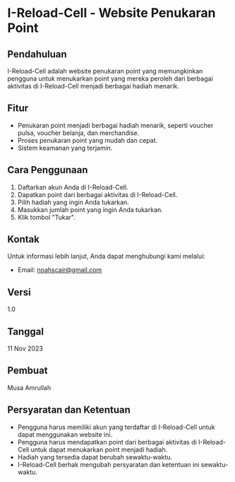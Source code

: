 # I-Reload-Cell - Website Penukaran Point

## Pendahuluan

I-Reload-Cell adalah website penukaran point yang memungkinkan pengguna untuk menukarkan point yang mereka peroleh dari berbagai aktivitas di I-Reload-Cell menjadi berbagai hadiah menarik.

## Fitur

* Penukaran point menjadi berbagai hadiah menarik, seperti voucher pulsa, voucher belanja, dan merchandise.
* Proses penukaran point yang mudah dan cepat.
* Sistem keamanan yang terjamin.

## Cara Penggunaan

1. Daftarkan akun Anda di I-Reload-Cell.
2. Dapatkan point dari berbagai aktivitas di I-Reload-Cell.
3. Pilih hadiah yang ingin Anda tukarkan.
4. Masukkan jumlah point yang ingin Anda tukarkan.
5. Klik tombol "Tukar".

## Kontak

Untuk informasi lebih lanjut, Anda dapat menghubungi kami melalui:

* Email: noahscair@gmail.com

## Versi

1.0

## Tanggal

11 Nov 2023

## Pembuat

Musa Amrullah

## Persyaratan dan Ketentuan

* Pengguna harus memiliki akun yang terdaftar di I-Reload-Cell untuk dapat menggunakan website ini.
* Pengguna harus mendapatkan point dari berbagai aktivitas di I-Reload-Cell untuk dapat menukarkan point menjadi hadiah.
* Hadiah yang tersedia dapat berubah sewaktu-waktu.
* I-Reload-Cell berhak mengubah persyaratan dan ketentuan ini sewaktu-waktu.
